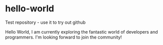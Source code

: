 # hello-world
Test repository - use it to try out github

Hello World,
I am currently exploring the fantastic world of developers and programmers. I'm looking forward to join the community!
